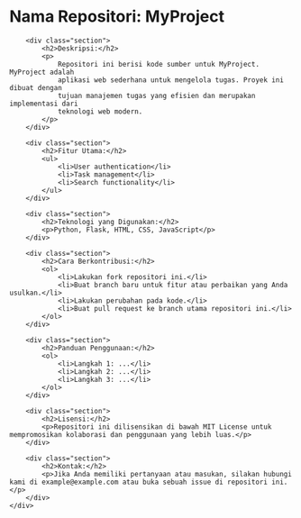 <!DOCTYPE html>
<html lang="en">
<head>
    <meta charset="UTF-8">
    <meta name="viewport" content="width=device-width, initial-scale=1.0">
</head>
<body>
    <div class="repository-description">
        <h1>Nama Repositori: MyProject</h1>

        <div class="section">
            <h2>Deskripsi:</h2>
            <p>
                Repositori ini berisi kode sumber untuk MyProject. MyProject adalah 
                aplikasi web sederhana untuk mengelola tugas. Proyek ini dibuat dengan 
                tujuan manajemen tugas yang efisien dan merupakan implementasi dari 
                teknologi web modern.
            </p>
        </div>

        <div class="section">
            <h2>Fitur Utama:</h2>
            <ul>
                <li>User authentication</li>
                <li>Task management</li>
                <li>Search functionality</li>
            </ul>
        </div>

        <div class="section">
            <h2>Teknologi yang Digunakan:</h2>
            <p>Python, Flask, HTML, CSS, JavaScript</p>
        </div>

        <div class="section">
            <h2>Cara Berkontribusi:</h2>
            <ol>
                <li>Lakukan fork repositori ini.</li>
                <li>Buat branch baru untuk fitur atau perbaikan yang Anda usulkan.</li>
                <li>Lakukan perubahan pada kode.</li>
                <li>Buat pull request ke branch utama repositori ini.</li>
            </ol>
        </div>

        <div class="section">
            <h2>Panduan Penggunaan:</h2>
            <ol>
                <li>Langkah 1: ...</li>
                <li>Langkah 2: ...</li>
                <li>Langkah 3: ...</li>
            </ol>
        </div>

        <div class="section">
            <h2>Lisensi:</h2>
            <p>Repositori ini dilisensikan di bawah MIT License untuk mempromosikan kolaborasi dan penggunaan yang lebih luas.</p>
        </div>

        <div class="section">
            <h2>Kontak:</h2>
            <p>Jika Anda memiliki pertanyaan atau masukan, silakan hubungi kami di example@example.com atau buka sebuah issue di repositori ini.</p>
        </div>
    </div>
</body>
</html>
